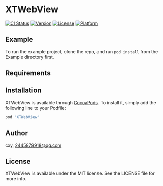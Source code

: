 # XTWebView

[![CI Status](http://img.shields.io/travis/cxy/XTWebView.svg?style=flat)](https://travis-ci.org/cxy/XTWebView)
[![Version](https://img.shields.io/cocoapods/v/XTWebView.svg?style=flat)](http://cocoapods.org/pods/XTWebView)
[![License](https://img.shields.io/cocoapods/l/XTWebView.svg?style=flat)](http://cocoapods.org/pods/XTWebView)
[![Platform](https://img.shields.io/cocoapods/p/XTWebView.svg?style=flat)](http://cocoapods.org/pods/XTWebView)

## Example

To run the example project, clone the repo, and run `pod install` from the Example directory first.

## Requirements

## Installation

XTWebView is available through [CocoaPods](http://cocoapods.org). To install
it, simply add the following line to your Podfile:

```ruby
pod "XTWebView"
```

## Author

cxy, 2445879918@qq.com

## License

XTWebView is available under the MIT license. See the LICENSE file for more info.

